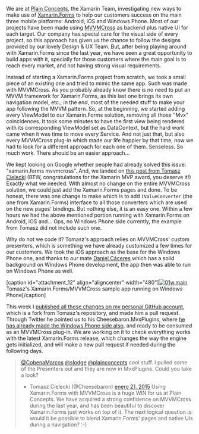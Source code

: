 We are at [Plain Concepts](http://www.plainconcepts.com/), the Xamarin Team, investigating new ways to make use of [Xamarin.Forms](http://xamarin.com/forms) to help our customers success on the main three mobile platforms: Android, iOS and Windows Phone. Most of our projects have been made using [MVVMCross](https://github.com/MvvmCross/MvvmCross) as backend plus native UI for each target. Our company has special care for the visual side of every project, so this approach has given us the chance to follow the designs provided by our lovely Design & UX Team. But, after being playing around with Xamarin.Forms since the last year, we have seen a great opportunity to build apps with it, specially for those customers where the main goal is to reach every market, and not having strong visual requirements.

Instead of starting a Xamarin.Forms project from scratch, we took a small piece of an existing one and tried to mimic the same app. Such was made with MVVMCross. As you probably already know there is no need to put an MVVM framework for Xamarin.Forms, as this last one brings its own navigation model, etc.; in the end, most of the needed stuff to make your app following the MVVM pattern. So, at the beginning, we started adding every ViewModel to our Xamarin.Forms solution, removing all those "Mvx" coincidences. It took some minutes to have the first view being rendered with its corresponding ViewModel set as DataContext, but the hard work came when it was time to move every Service. And not just that, but also every MVVMCross plug-in which made our life happier by that time, now we had to look for a different approach for each one of them. Senseless. So much work. There should be an easier approach...

We kept looking on Google whether people had already solved this issue: "xamarin.forms mvvmcross". And, we landed on [this post from Tomasz Cielecki](http://blog.ostebaronen.dk/2014/07/xamarinforms-and-mvvmcross.html) (BTW, congratulations for the Xamarin MVP award, you deserve it!) Exactly what we needed. With almost no change on the entire MVVMCross solution, we could just add the Xamarin.Forms pages and done. To be honest, there was one change to make which is to add `IValueConverter` (the one from Xamarin.Forms) interface to all those converters which are used on the new pages' bindings. But nothing else, it is an easy one. Within a few hours we had the above mentioned portion running with Xamarin.Forms on Android, iOS and... Ops, no Windows Phone side currently, the example from Tomasz did not include such one.

Why do not we code it? Tomasz's approach relies on MVVMCross' custom presenters, which is something we have already customized a few times for our customers. We took the iOS approach as the base for the Windows Phone one, and thanks to our mate [Daniel Cáceres](https://twitter.com/danielcaceresm) which has a solid background on Windows Phone development, the app then was able to run on Windows Phone as well.

[caption id="attachment_12" align="aligncenter" width="480"][![01w.main](https://marcoscobena.files.wordpress.com/2015/01/01w-main.png)](01w-main.png) Tomasz's Xamarin.Forms/MVVMCross sample app running on Windows Phone[/caption]

This week I [published all those changes on my personal GitHub account](https://github.com/MarcosCobena/Xam.Forms.Mvx), which is a fork from Tomasz's repository, and made him a pull request. Through Twitter he pointed us to his Cheesebaron.MvxPlugins, where [he has already made the Windows Phone side also](https://github.com/Cheesebaron/Cheesebaron.MvxPlugins/tree/master/FormsPresenters), and ready to be consumed as an MVVMCross plug-in. We are working on it to check everything works with the latest Xamarin.Forms release, which changes the way the engine gets initialized, and will make a new pull request if needed during the following days.
> [@CobenaMarcos](https://twitter.com/CobenaMarcos) [@slodge](https://twitter.com/slodge) [@plainconcepts](https://twitter.com/plainconcepts) cool stuff. I pulled some of the Presenters out and they are now in MvxPlugins. Could you take a look?> 
> 
> - Tomasz Cielecki (@Cheesebaron) [enero 21, 2015](https://twitter.com/Cheesebaron/status/557949784078954496)
Using Xamarin.Forms with MVVMCross is a huge WIN for us at Plain Concepts. We have acquired a strong confidence on MVVMCross during the last year, and has been beautiful to discover Xamarin.Forms just works on top of it. The next logical question is: would it be possible to blend Xamarin.Forms' pages and native UIs during a navigation? :-)